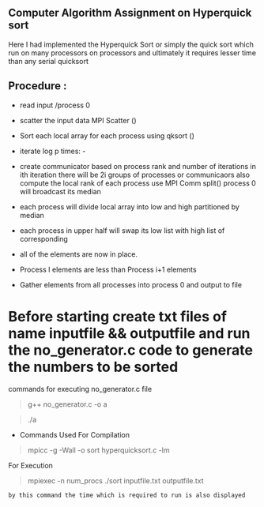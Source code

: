 ## Computer Algorithm Assignment on Hyperquick sort 

Here I had implemented the Hyperquick Sort or simply the quick sort which run on many processors on  processors and ultimately it requires lesser time than any serial quicksort


## Procedure : 

- read input /process 0

- scatter the input data MPI Scatter ()

- Sort each local array for each process using qksort ()

- iterate log p times: - 

- create communicator based on process rank and number of iterations 
    in ith iteration there will be 2i groups of processes or communicaors 
    also compute the local rank of each process  use MPI Comm split() 
    process 0 will broadcast its median 
- each process will divide local array into low and high partitioned by median 
- each process in upper half will swap its low list with high list of corresponding

- all of the elements are now in place.

- Process I elements are less than Process i+1 elements

- Gather elements from all processes into process 0 and output to file


# Before starting create txt files of name inputfile && outputfile and run the no_generator.c code to generate the numbers to be sorted
commands for executing no_generator.c file
> g++ no_generator.c -o a

> ./a 

 - Commands Used
  For Compilation 
  
 > mpicc -g -Wall -o sort hyperquicksort.c -lm

 For Execution 
 
 > mpiexec -n num_procs ./sort inputfile.txt outputfile.txt
 
    by this command the time which is required to run is also displayed
